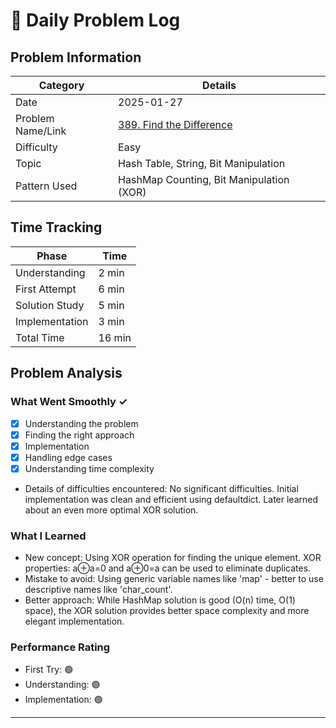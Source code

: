 # 📝 Daily Problem Log

## Problem Information
| Category          | Details                                                                                     |
|-------------------|---------------------------------------------------------------------------------------------|
| Date              | 2025-01-27                                                                                  |
| Problem Name/Link | [389. Find the Difference](https://leetcode.com/problems/find-the-difference/description/ ) |
| Difficulty        | Easy                                                                                        |
| Topic             | Hash Table, String, Bit Manipulation                                                        |
| Pattern Used      | HashMap Counting, Bit Manipulation (XOR)                                                    |

## Time Tracking
| Phase          | Time   |
|----------------|--------|
| Understanding  | 2 min  |
| First Attempt  | 6 min  |
| Solution Study | 5 min  |
| Implementation | 3 min  |
| Total Time     | 16 min |

## Problem Analysis
### What Went Smoothly ✓
- [x] Understanding the problem
- [x] Finding the right approach
- [x] Implementation
- [x] Handling edge cases
- [x] Understanding time complexity
- Details of difficulties encountered: No significant difficulties. Initial implementation was clean and efficient using defaultdict. Later learned about an even more optimal XOR solution.

### What I Learned
- New concept: Using XOR operation for finding the unique element. XOR properties: a⊕a=0 and a⊕0=a can be used to eliminate duplicates.
- Mistake to avoid: Using generic variable names like 'map' - better to use descriptive names like 'char_count'.
- Better approach: While HashMap solution is good (O(n) time, O(1) space), the XOR solution provides better space complexity and more elegant implementation.

### Performance Rating
- First Try: 🟢
- Understanding: 🟢
- Implementation: 🟢

---